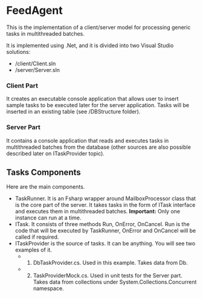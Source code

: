 # FeedAgent
This is the implementation of a client/server model for processing generic tasks in multithreaded batches.

It is implemented using .Net, and it is divided into two Visual Studio solutions:
  - /client/Client.sln
  - /server/Server.sln

### Client Part
It creates an executable console application that allows user to insert sample tasks to be executed later for the server application. Tasks will be inserted in an existing table (see /DBStructure folder).

### Server Part
It contains a console application that reads and executes tasks in multithreaded batches from the database (other sources are also possible described later on ITaskProvider topic).

## Tasks Components
Here are the main components.

  - TaskRunner. It is an Fsharp wrapper around MailboxProcessor class that is the core part of the server. It takes tasks in the form of ITask interface and executes them in multithreaded batches. **Important:** Only one instance can run at a time.
  - ITask. It consists of three methods Run, OnError, OnCancel. Run is the code that will be executed by TaskRunner, OnError and OnCancel will be called if required.
  - ITaskProvider is the source of tasks. It can be anything. You will see two examples of it.
    - 1) DbTaskProvider.cs. Used in this example. Takes data from Db.
    - 2) TaskProviderMock.cs. Used in unit tests for the Server part. Takes data from collections under System.Collections.Concurrent namespace.
